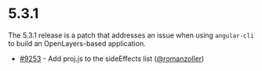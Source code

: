 # 5.3.1

The 5.3.1 release is a patch that addresses an issue when using `angular-cli` to build an OpenLayers-based application.

 * [#9253](https://github.com/openlayers/openlayers/pull/9253) - Add proj.js to the sideEffects list ([@romanzoller](https://github.com/romanzoller))

